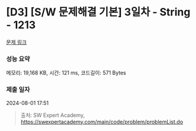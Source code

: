 # [D3] [S/W 문제해결 기본] 3일차 - String - 1213 

[문제 링크](https://swexpertacademy.com/main/code/problem/problemDetail.do?contestProbId=AV14P0c6AAUCFAYi) 

### 성능 요약

메모리: 19,168 KB, 시간: 121 ms, 코드길이: 571 Bytes

### 제출 일자

2024-08-01 17:51



> 출처: SW Expert Academy, https://swexpertacademy.com/main/code/problem/problemList.do